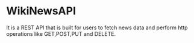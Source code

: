 # WikiNewsAPI
It is a REST API that is built for users to fetch news data and perform http operations like GET,POST,PUT and DELETE.
